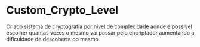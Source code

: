 # Custom_Crypto_Level
Criado sistema de cryptografia por nivel de complexidade aonde é possivel escolher quantas vezes o mesmo vai passar pelo encriptador aumentando a dificuldade de descoberta do mesmo.
